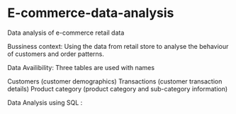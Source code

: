 # E-commerce-data-analysis
Data analysis of e-commerce retail data

Bussiness context:
Using the data from retail store to analyse the behaviour of customers and order patterns.

Data Availibility:
Three tables are used with names

Customers (customer demographics)
Transactions (customer transaction details)
Product category (product category and sub-category information)

Data Analysis using SQL :







